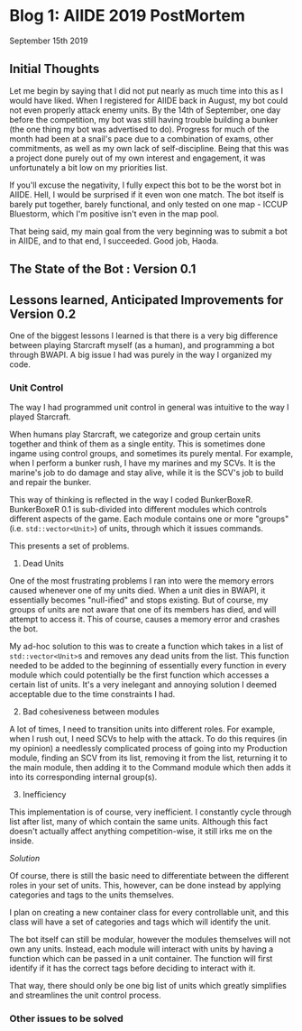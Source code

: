 # Blog 1: AIIDE 2019 PostMortem 
September 15th 2019 


## Initial Thoughts 

Let me begin by saying that I did not put nearly as much time into this as I would have liked. When I registered for AIIDE back in August, my bot could not even properly attack enemy units. By the 14th of September, one day before the competition, my bot was still having trouble building a bunker (the one thing my bot was advertised to do). Progress for much of the month had been at a snail's pace due to a combination of exams, other commitments, as well as my own lack of self-discipline. Being that this was a project done purely out of my own interest and engagement, it was unfortunately a bit low on my priorities list. 

If you'll excuse the negativity, I fully expect this bot to be the worst bot in AIIDE. Hell, I would be surprised if it even won one match. The bot itself is barely put together, barely functional, and only tested on one map - ICCUP Bluestorm, which I'm positive isn't even in the map pool. 

That being said, my main goal from the very beginning was to submit a bot in AIIDE, and to that end, I succeeded. Good job, Haoda. 

## The State of the Bot : Version 0.1 



## Lessons learned, Anticipated Improvements for Version 0.2 

One of the biggest lessons I learned is that there is a very big difference between playing Starcraft myself (as a human), and programming a bot through BWAPI. A big issue I had was purely in the way I organized my code. 

### Unit Control
The way I had programmed unit control in general was intuitive to the way I played Starcraft. 

When humans play Starcraft, we categorize and group certain units together and think of them as a single entity. This is sometimes done ingame using control groups, and sometimes its purely mental. For example, when I perform a bunker rush, I have my marines and my SCVs. It is the marine's job to do damage and stay alive, while it is the SCV's job to build and repair the bunker. 

This way of thinking is reflected in the way I coded BunkerBoxeR. BunkerBoxeR 0.1 is sub-divided into different modules which controls different aspects of the game. Each module contains one or more "groups" (i.e. `std::vector<Unit>`) of units, through which it issues commands.

This presents a set of problems. 

1. Dead Units 

One of the most frustrating problems I ran into were the memory errors caused whenever one of my units died. When a unit dies in BWAPI, it essentially becomes "null-ified" and stops existing. But of course, my groups of units are not aware that one of its members has died, and will attempt to access it. This of course, causes a memory error and crashes the bot. 

My ad-hoc solution to this was to create a function which takes in a list of `std::vector<Unit>`s and removes any dead units from the list. This function needed to be added to the beginning of essentially every function in every module which could potentially be the first function which accesses a certain list of units. It's a very inelegant and annoying solution I deemed acceptable due to the time constraints I had.  

2. Bad cohesiveness between modules 

A lot of times, I need to transition units into different roles. For example, when I rush out, I need SCVs to help with the attack. To do this requires (in my opinion) a needlessly complicated process of going into my Production module, finding an SCV from its list, removing it from the list, returning it to the main module, then adding it to the Command module which then adds it into its corresponding internal group(s). 

3. Inefficiency 

This implementation is of course, very inefficient. I constantly cycle through list after list, many of which contain the same units. Although this fact doesn't actually affect anything competition-wise, it still irks me on the inside. 

*Solution* 

Of course, there is still the basic need to differentiate between the different roles in your set of units. This, however, can be done instead by applying categories and tags to the units themselves. 

I plan on creating a new container class for every controllable unit, and this class will have a set of categories and tags which will identify the unit. 

The bot itself can still be modular, however the modules themselves will not own any units. Instead, each module will interact with units by having a function which can be passed in a unit container. The function will first identify if it has the correct tags before deciding to interact with it. 

That way, there should only be one big list of units which greatly simplifies and streamlines the unit control process. 

### Other issues to be solved

